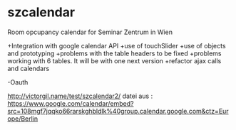 szcalendar
==========

Room opcupancy calendar for Seminar Zentrum in Wien

+Integration with google calendar API
+use of touchSlider
+use of objects and prototyping
+problems with the table headers to be fixed
+problems working with 6 tables. It will be with one next version
+refactor ajax calls and calendars


-Oauth


http://victorgil.name/test/szcalendar2/
datei aus : https://www.google.com/calendar/embed?src=108mgf7jqqko66rarskghbldlk%40group.calendar.google.com&ctz=Europe/Berlin 



